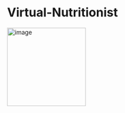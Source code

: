 # Virtual-Nutritionist

<img width="184" alt="image" src="https://github.com/elenalzrr/Virtual-Nutritionist/assets/102543561/6adc9715-1c23-4ecc-a98b-4e40f7e0d813">
